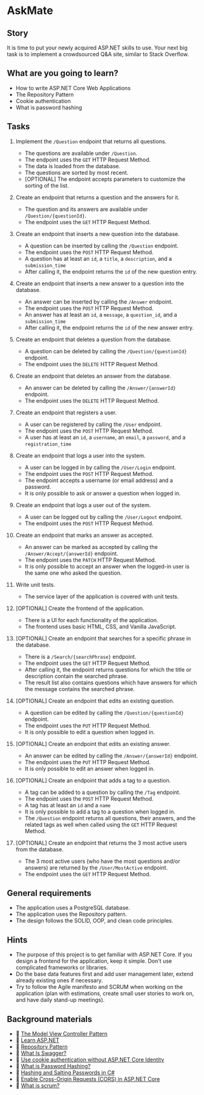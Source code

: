 # AskMate

## Story

It is time to put your newly acquired ASP.NET skills to use.
Your next big task is to implement a crowdsourced Q&A site, similar to Stack Overflow.

## What are you going to learn?

- How to write ASP.NET Core Web Applications
- The Repository Pattern
- Cookie authentication
- What is password hashing

## Tasks

1. Implement the `/Question` endpoint that returns all questions.

   - The questions are available under `/Question`.
   - The endpoint uses the `GET` HTTP Request Method.
   - The data is loaded from the database.
   - The questions are sorted by most recent.
   - [OPTIONAL] The endpoint accepts parameters to customize the sorting of the list.

2. Create an endpoint that returns a question and the answers for it.

   - The question and its answers are available under `/Question/{questionId}`.
   - The endpoint uses the `GET` HTTP Request Method.

3. Create an endpoint that inserts a new question into the database.

   - A question can be inserted by calling the `/Question` endpoint.
   - The endpoint uses the `POST` HTTP Request Method.
   - A question has at least an `id`, a `title`, a `description`, and a `submission_time`
   - After calling it, the endpoint returns the `id` of the new question entry.

4. Create an endpoint that inserts a new answer to a question into the database.

   - An answer can be inserted by calling the `/Answer` endpoint.
   - The endpoint uses the `POST` HTTP Request Method.
   - An answer has at least an `id`, a `message`, a `question_id`, and a `submission_time`
   - After calling it, the endpoint returns the `id` of the new answer entry.

5. Create an endpoint that deletes a question from the database.

   - A question can be deleted by calling the `/Question/{questionId}` endpoint.
   - The endpoint uses the `DELETE` HTTP Request Method.

6. Create an endpoint that deletes an answer from the database.

   - An answer can be deleted by calling the `/Answer/{answerId}` endpoint.
   - The endpoint uses the `DELETE` HTTP Request Method.

7. Create an endpoint that registers a user.

   - A user can be registered by calling the `/User` endpoint.
   - The endpoint uses the `POST` HTTP Request Method.
   - A user has at least an `id`, a `username`, an `email`, a `password`, and a `registration_time`

8. Create an endpoint that logs a user into the system.

   - A user can be logged in by calling the `/User/Login` endpoint.
   - The endpoint uses the `POST` HTTP Request Method.
   - The endpoint accepts a username (or email address) and a password.
   - It is only possible to ask or answer a question when logged in.

9. Create an endpoint that logs a user out of the system.

   - A user can be logged out by calling the `/User/Logout` endpoint.
   - The endpoint uses the `POST` HTTP Request Method.

10. Create an endpoint that marks an answer as accepted.

    - An answer can be marked as accepted by calling the `/Answer/Accept/{answerId}` endpoint.
    - The endpoint uses the `PATCH` HTTP Request Method.
    - It is only possible to accept an answer when the logged-in user is the same one who asked the question.

11. Write unit tests.

    - The service layer of the application is covered with unit tests.

12. [OPTIONAL] Create the frontend of the application.

    - There is a UI for each functionality of the application.
    - The frontend uses basic HTML, CSS, and Vanilla JavaScript.

13. [OPTIONAL] Create an endpoint that searches for a specific phrase in the database.

    - There is a `/Search/{searchPhrase}` endpoint.
    - The endpoint uses the `GET` HTTP Request Method.
    - After calling it, the endpoint returns questions for which the title or description contain the searched phrase.
    - The result list also contains questions which have answers for which the message contains the searched phrase.

14. [OPTIONAL] Create an endpoint that edits an existing question.

    - A question can be edited by calling the `/Question/{questionId}` endpoint.
    - The endpoint uses the `PUT` HTTP Request Method.
    - It is only possible to edit a question when logged in.

15. [OPTIONAL] Create an endpoint that edits an existing answer.

    - An answer can be edited by calling the `/Answer/{answerId}` endpoint.
    - The endpoint uses the `PUT` HTTP Request Method.
    - It is only possible to edit an answer when logged in.

16. [OPTIONAL] Create an endpoint that adds a tag to a question.

    - A tag can be added to a question by calling the `/Tag` endpoint.
    - The endpoint uses the `POST` HTTP Request Method.
    - A tag has at least an `id` and a `name`
    - It is only possible to add a tag to a question when logged in.
    - The `/Question` endpoint returns all questions, their answers, and the related tags as well when called using the `GET` HTTP Request Method.

17. [OPTIONAL] Create an endpoint that returns the 3 most active users from the database.

    - The 3 most active users (who have the most questions and/or answers) are returned by the `/User/MostActive` endpoint.
    - The endpoint uses the `GET` HTTP Request Method.

## General requirements

- The application uses a PostgreSQL database.
- The application uses the Repository pattern.
- The design follows the SOLID, OOP, and clean code principles.

## Hints

- The purpose of this project is to get familiar with ASP.NET Core. If you design a frontend for the application, keep it simple. Don't use complicated frameworks or libraries.
- Do the base data features first and add user management later, extend already existing ones if necessary.
- Try to follow the Agile manifesto and SCRUM when working on the application (plan with estimations, create small user stories to work on, and have daily stand-up meetings).

## Background materials

- 📖 [The Model View Controller Pattern](https://www.freecodecamp.org/news/the-model-view-controller-pattern-mvc-architecture-and-frameworks-explained/)
- 🎥 [Learn ASP.NET](https://dotnet.microsoft.com/en-us/learn/aspnet)
- 🎥 [Repository Pattern](https://youtu.be/x6C20zhZHw8)
- 📖 [What Is Swagger?](https://swagger.io/docs/specification/2-0/what-is-swagger/)
- 📖 [Use cookie authentication without ASP.NET Core Identity](https://learn.microsoft.com/en-us/aspnet/core/security/authentication/cookie)
- 📖 [What is Password Hashing?](https://www.passcamp.com/blog/what-is-password-hashing/)
- 📖 [Hashing and Salting Passwords in C#](https://code-maze.com/csharp-hashing-salting-passwords-best-practices/)
- 🍭 [Enable Cross-Origin Requests (CORS) in ASP.NET Core](https://learn.microsoft.com/en-us/aspnet/core/security/cors)
- 🍭 [What is scrum?](https://www.atlassian.com/agile/scrum)
